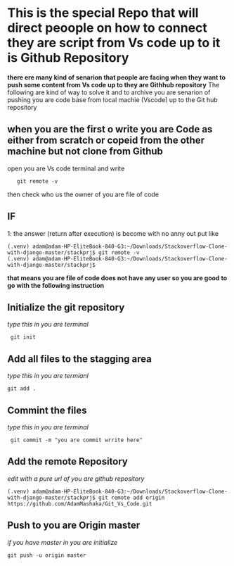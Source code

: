 # This is the special Repo that will direct peoople on how to connect they are script from Vs code up to it is Github Repository 
   **there ere many kind of senarion that people are facing when they want to push some content from Vs code up to they are Githhub repository**
     The following are kind of way to solve it and to archive you are senarion of pushing you are code base from local machie (Vscode) up to the Git hub repository 
  ## when you are the first o write you are Code as either from scratch or copeid from the other machine but not clone from Github

  open you are Vs code terminal and write 
  ```
     git remote -v
```
 then check who us the owner of you are file of code 
 ## IF 
 1: the answer (return after execution) is become with no anny out put like 

 ```
(.venv) adam@adam-HP-EliteBook-840-G3:~/Downloads/Stackoverflow-Clone-with-django-master/stackprj$ git remote -v
(.venv) adam@adam-HP-EliteBook-840-G3:~/Downloads/Stackoverflow-Clone-with-django-master/stackprj$
```
**that means you are file of code does not have any user so you are good to go with the following instruction**

## Initialize the git repository 
   *type this in you are terminal*

```
 git init

```

## Add all files to the stagging area 
 *type this in you are termianl*

 ```
git add .

```

## Commint the files 
*type this in you are terminal*

```
 git commit -m "you are commit wrrite here"

```

## Add the remote Repository 
*edit with a pure url of you are github repository*

```
(.venv) adam@adam-HP-EliteBook-840-G3:~/Downloads/Stackoverflow-Clone-with-django-master/stackprj$ git remote add origin https://github.com/AdamMashaka/Git_Vs_Code.git
```
## Push to you are Origin master
*if you have master in you are initialize*

```
git push -u origin master

```

    
 

    
